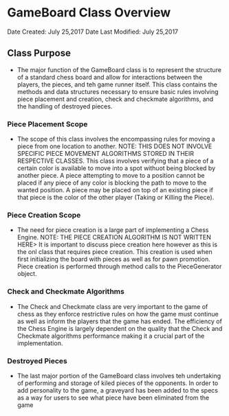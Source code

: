 # GameBoard Class Overview

Date Created: July 25,2017
Date Last Modified: July 25,2017

## Class Purpose
* The major function of the GameBoard class is to represent the structure of a standard chess board and allow for interactions between the players, the pieces, and teh game runner itself. This class contains the methods and data structures necessary to ensure basic rules involving piece placement and creation, check and checkmate algorithms, and the handling of destroyed pieces.

### Piece Placement Scope
* The scope of this class involves the encompassing rules for moving a piece from one location to another. NOTE: THIS DOES NOT INVOLVE SPECIFIC PIECE MOVEMENT ALGORITHMS STORED IN THEIR RESPECTIVE CLASSES. This class involves verifying that a piece of a certain color is available to move into a spot withuot being blocked by another piece. A piece attempting to move to a position cannot be placed if any piece of any color is blocking the path to move to the wanted position. A piece may be placed on top of an existing piece if that piece is the color of the other player (Taking or Killing the Piece).

### Piece Creation Scope
* The need for piece creation is a large part of implementing a Chess Engine. NOTE: THE PIECE CREATION ALGORITHM IS NOT WRITTEN HERE>  It is important to discuss piece creation here however as this is the onl class that requires piece creation. This creation is used when first initializing the board with pieces as well as for pawn promotion. Piece creation is performed through method calls to the PieceGenerator object.

### Check and Checkmate Algorithms
* The Check and Checkmate class are very important to the game of chess as they enforce restrictive rules on how the game must continue as well as inform the players that the game has ended. The efficiency of the Chess Engine is largely dependent on the quality that the Check and Checkmate algorithms performance making it a crucial part of the implementation.

### Destroyed Pieces
* The last major portion of the GameBoard class involves teh undertaking of performing and storage of kiled pieces of the opponents. In order to add personality to the game, a graveyard has been added to the specs as a way for users to see what piece have been eliminated from the game































